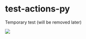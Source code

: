 # test-actions-py
Temporary test (will be removed later)

![](https://github.com/mar10/test-actions-py/workflows/Node%20CI/badge.svg)
